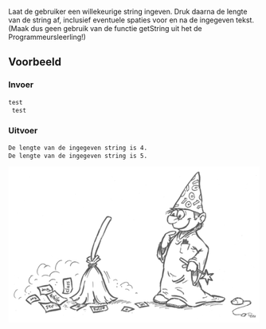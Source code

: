 Laat de gebruiker een willekeurige string ingeven.
Druk daarna de lengte van de string af, inclusief eventuele spaties voor en na de ingegeven tekst.
(Maak dus geen gebruik van de functie getString uit het de Programmeursleerling!)



## Voorbeeld

### Invoer
```
test
 test
```

### Uitvoer
```
De lengte van de ingegeven string is 4.
De lengte van de ingegeven string is 5.
```

![Naar oefening 5.1 uit De programmeursleerling, Pieter Spronck](figuurProgrammeursleerling.png)
